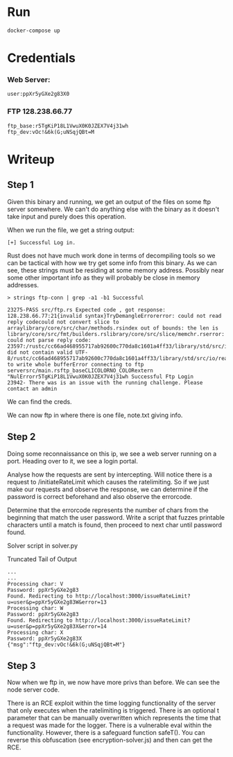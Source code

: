 # Run
```
docker-compose up
```


# Credentials

### Web Server:
```
user:ppXr5yGXe2g83X0
```

### FTP 128.238.66.77
```
ftp_base:r5TgKiP18L1VwuX0K0JZEX7V4j31wh
ftp_dev:vOc!&6k(G;uNSqjQBt=M
```

# Writeup
## Step 1

Given this binary and running, we get an output of the files on some ftp server somewhere. We can't do anything else with the binary as it doesn't take input and purely does this operation.

When we run the file, we get a string output:
```
[+] Successful Log in.
```


Rust does not have much work done in terms of decompiling tools so we can be tactical with how we try get some info from this binary. 
As we can see, these strings must be residing at some memory address. Possibly near some other important info as they will probably be close in memory addresses.

```
> strings ftp-conn | grep -a1 -b1 Successful

23275-PASS src/ftp.rs Expected code , got response: 128.238.66.77:21{invalid syntax}TryDemangleErrorerror: could not read reply codecould not convert slice to arraylibrary/core/src/char/methods.rsindex out of bounds: the len is library/core/src/fmt/builders.rslibrary/core/src/slice/memchr.rserror: could not parse reply code:
23597:/rustc/cc66ad468955717ab92600c770da8c1601a4ff33/library/std/src/io/mod.rsstream did not contain valid UTF-8/rustc/cc66ad468955717ab92600c770da8c1601a4ff33/library/std/src/io/readbuf.rsfailed to write whole bufferError connecting to ftp serversrc/main.rsftp_baseCLICOLORNO_COLORextern "NulErrorr5TgKiP18L1VwuX0K0JZEX7V4j31wh Successful Ftp Login
23942- There was is an issue with the running challenge. Please contact an admin
```

We can find the creds.

We can now ftp in where there is one file, note.txt giving info. 

## Step 2
Doing some reconnaissance on this ip, we see a web server running on a port. Heading over to it, we see a login portal.

Analyse how the requests are sent by intercepting. Will notice there is a request to /initiateRateLimit which causes the ratelimiting. So if we just make our requests and observe the response, we can determine if the password is correct beforehand and also observe the errorcode.

Determine that the errorcode represents the number of chars from the beginning that match the user password. Write a script that fuzzes printable characters until a match is found, then proceed to next char until password found.

Solver script in solver.py

Truncated Tail of Output
```
...
...
Processing char: V
Password: ppXr5yGXe2g83
Found. Redirecting to http://localhost:3000/issueRateLimit?u=user&p=ppXr5yGXe2g83W&error=13
Processing char: W
Password: ppXr5yGXe2g83
Found. Redirecting to http://localhost:3000/issueRateLimit?u=user&p=ppXr5yGXe2g83X&error=14
Processing char: X
Password: ppXr5yGXe2g83X
{"msg":"ftp_dev:vOc!&6k(G;uNSqjQBt=M"}
```

## Step 3
Now when we ftp in, we now have more privs than before. We can see the node server code. 

There is an RCE exploit within the time logging functionality of the server that only executes when the ratelimiting is triggered. There is an optional t parameter that can be manually overwritten which represents the time that a request was made for the logger. There is a vulnerable eval within the functionality. However, there is a safeguard function safeT(). You can reverse this obfuscation (see encryption-solver.js) and then can get the RCE. 

